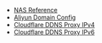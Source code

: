 * [NAS Reference](diy/nas/NAS-Reference)
* [Aliyun Domain Config](diy/nas/Aliyun-Domain-Config)
* [Cloudflare DDNS Proxy IPv4](diy/nas/Cloudflare-DDNS-Proxy-IPv4)
* [Cloudflare DDNS Proxy IPv6](diy/nas/Cloudflare-DDNS-Proxy-IPv6)